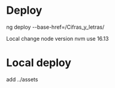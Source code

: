 # Deploy
ng deploy --base-href=/Cifras_y_letras/

Local change node version
nvm use 16.13

# Local deploy  
add ../assets  
